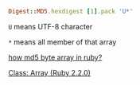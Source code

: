 ```ruby
Digest::MD5.hexdigest [1].pack 'U*'
```
`U` means UTF-8 character

`*` means all member of that array

[how md5 byte array in ruby?](https://stackoverflow.com/questions/42579488/how-md5-byte-array-in-ruby)

[Class: Array (Ruby 2.2.0) ](https://ruby-doc.org/core-2.2.0/Array.html#method-i-pack)